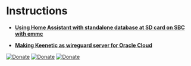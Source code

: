 # Instructions


- **[Using Home Assistant with standalone database at SD card on SBC with emmc](https://github.com/ntguest/instructions/blob/main/custom_path_standalone_mariadb_access_supervised.md)**

- **[Making Keenetic as wireguard server for Oracle Cloud](https://github.com/ntguest/instructions/blob/main/wireguard-oracle.md)**



[![Donate](https://img.shields.io/badge/donate-Beer-yellow.svg)](https://www.buymeacoffee.com/ntguest)
[![Donate](https://img.shields.io/badge/donate-Yandex-blueviolet.svg)](https://yoomoney.ru/to/410011383527168)
[![Donate](https://img.shields.io/badge/ask_in-Telegram-blue.svg)](https://t.me/avkulikoff)

